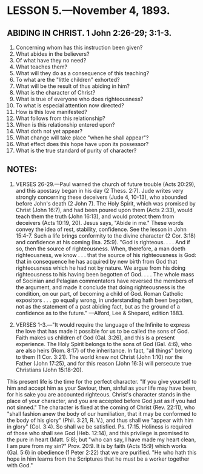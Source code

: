# LESSON 5.—November 4, 1893.

## ABIDING IN CHRIST. 1 John 2:26-29; 3:1-3.

1. Concerning whom has this instruction been given?
2. What abides in the believers?
3. Of what have they no need?
4. What teaches them?
5. What will they do as a consequence of this teaching?
6. To what are the "little children" exhorted?
7. What will be the result of thus abiding in him?
8. What is the character of Christ?
9. What is true of everyone who does righteousness?
10. To what is especial attention now directed?
11. How is this love manifested?
12. What follows from this relationship?
13. When is this relationship entered upon?
14. What doth not yet appear?
15. What change will take place "when he shall appear"?
16. What effect does this hope have upon its possessor?
17. What is the true standard of purity of character?

## NOTES:

1. VERSES 26-29.—Paul warned the church of future trouble (Acts 20:29), and this apostasy began in his day (2 Thess. 2:7). Jude writes very strongly concerning these deceivers (Jude 4, 10-13), who abounded before John's death (2 John 7). The Holy Spirit, which was promised by Christ (John 16:7), and had been poured upon them (Acts 2:33), would teach them the truth (John 16:13), and would protect them from deceivers (Acts 10:19, 20). Jesus says, "Abide in me." These words convey the idea of rest, stability, confidence. See the lesson in John 15:4-7. Such a life brings conformity to the divine character (2 Cor. 3:18) and confidence at his coming (Isa. 25:9). "God is righteous. . . . And if so, then the source of righteousness. When, therefore, a man doeth righteousness, we know . . . that the source of his righteousness is God: that in consequence he has acquired by new birth from God that righteousness which he had not by nature. We argue from his doing righteousness to his having been begotten of God. . . . The whole mass of Socinian and Pelagian commentators have reversed the members of the argument, and made it conclude that doing righteousness is the condition, on our part, of becoming a child of God. Roman Catholic expositors . . . go equally wrong, in understanding hath been begotten, not as the statement of a past abiding fact, but as the ground of a confidence as to the future." —Alford, Lee & Shepard, edition 1883.

2. VERSES 1-3.—"It would require the language of the Infinite to express the love that has made it possible for us to be called the sons of God. Faith makes us children of God (Gal. 3:26), and this is a present experience. The Holy Spirit belongs to the sons of God (Gal. 4:6), who are also heirs (Rom. 8:17) of the inheritance. In fact, "all things" belong to them (1 Cor. 3:21). The world knew not Christ (John 1:10) nor the Father (John 17:25), and for this reason (John 16:3) will persecute true Christians (John 15:18-20).

This present life is the time for the perfect character. "If you give yourself to him and accept him as your Saviour, then, sinful as your life may have been, for his sake you are accounted righteous. Christ's character stands in the place of your character, and you are accepted before God just as if you had not sinned." The character is fixed at the coming of Christ (Rev. 22:11), who "shall fashion anew the body of our humiliation, that it may be conformed to the body of his glory" (Phil. 3:21, R. V.), and thus shall we "appear with him in glory" (Col. 3:4). So shall we be satisfied. Ps. 17:15. Holiness is required of those who shall see God (Heb. 12:14), and this privilege is promised to the pure in heart (Matt. 5:8); but "who can say, I have made my heart clean, I am pure from my sin?" Prov. 20:9. It is by faith (Acts 15:9) which works (Gal. 5:6) in obedience (1 Peter 2:22) that we are purified. "He who hath this hope in him learns from the Scriptures that he must be a worker together with God."